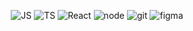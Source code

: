 <div align='center'>

![JS](https://img.shields.io/badge/javascript-0D1117?style=for-the-badge&logo=javascript&logoColor=F7DF1E)
![TS](https://img.shields.io/badge/typescript-0D1117?style=for-the-badge&logo=typescript&logoColor=blue)
![React](https://img.shields.io/badge/react-0D1117?style=for-the-badge&logo=react&logoColor=38B2AC)
![node](https://img.shields.io/badge/nodejs-0D1117?style=for-the-badge&logo=node.js&logoColor=green)
![git](https://img.shields.io/badge/git-0D1117?style=for-the-badge&logo=git&logoColor=red)
![figma](https://img.shields.io/badge/figma-0D1117?style=for-the-badge&logo=figma&logoColor=orange)

</div>

